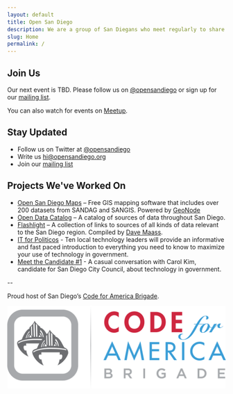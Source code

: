 ```yaml
---
layout: default
title: Open San Diego
description: We are a group of San Diegans who meet regularly to share knowledge and collaborate on projects to make our region a better place to live.
slug: Home
permalink: /
---
```


<!-- ## Help us help Mayor-elect Faulconer

The city is considering erasing all emails older than one year old. We think this is a mistake. Read [our letter to Mayor-elect Faulconer](/revoke-ar-90-67) and cosign it if you agree.
 -->
## Join Us

Our next event is TBD. Please follow us on [@opensandiego](http://twitter.com/opensandiego) or sign up for our [mailing list](http://bit.ly/openSD).

You can also watch for events on [Meetup](http://www.meetup.com/cfabrigade/Open-San-Diego/1114872/).

## Stay Updated

* Follow us on Twitter at [@opensandiego](http://twitter.com/opensandiego)
* Write us hi@opensandiego.org
* Join our [mailing list](http://bit.ly/openSD)

## Projects We've Worked On

* [Open San Diego Maps](http://maps.opensandiego.org) – Free GIS mapping software that includes over 200 datasets from SANDAG and SANGIS. Powered by [GeoNode](http://geonode.org)
* [Open Data Catalog](http://catalog.opensandiego.org) – A catalog of sources of data throughout San Diego. 
* [Flashlight](http://flashlight.opensandiego.org) – A collection of links to sources of all kinds of data relevant to the San Diego region. Compiled by [Dave Maass](https://twitter.com/DaveMaass).
* [IT for Politicos](http://opensandiego.org/ITforPoliticos.html) - Ten local technology leaders will provide an informative and fast paced introduction to everything you need to know to maximize your use of technology in government. 
* [Meet the Candidate #1](https://www.youtube.com/watch?v=JDV_Fd9rdgg&list=UUFW163NlCjHmQK3c0zlY7JQ) - A casual conversation with Carol Kim, candidate for San Diego City Council, about technology in government.

--

<div class="text-center">
  <p>Proud host of San Diego’s <a href="http://brigade.codeforamerica.org">Code for America Brigade</a>.</p>
</div>

<div class="row">
  <div class="col-sm-6 col-sm-offset-3">
    <a href="http://brigade.codeforamerica.org"><img src="/img/CfA_Brigade_logo.png"></a>
  </div>
</div>